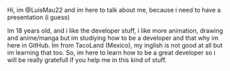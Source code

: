 Hi, im @LuisMau22 and im here to talk about me, because i need to have a presentation (i guess)

Im 18 years old, and i like the developer stuff, i like more animation, drawing and anime/manga but im studiying how to be a developer and that why im here in GitHub.
Im from TacoLand (Mexico), my inglish is not good at all but im learning that too.
So, im here to learn how to be a great developer so i will be really gratefull if you help me in this kind of stuff.

